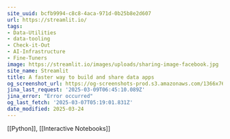 ```yaml
---
site_uuid: bcfb9994-c8c8-4aca-971d-0b25b8e2d607
url: https://streamlit.io/
tags:
- Data-Utilities
- data-tooling
- Check-it-Out
- AI-Infrastructure
- Fine-Tuners
image: https://streamlit.io/images/uploads/sharing-image-facebook.jpg
site_name: Streamlit
title: A faster way to build and share data apps
og_screenshot_url: https://og-screenshots-prod.s3.amazonaws.com/1366x768/80/false/388bf225b1fc3b82fce9bad62000b837d5c94b70ae2add1017fef897f68eda8e.jpeg
jina_last_request: '2025-03-09T06:45:10.089Z'
jina_error: "Error occurred"
og_last_fetch: '2025-03-07T05:19:01.831Z'
date_modified: 2025-03-24
---
```



[[Python]], [[Interactive Notebooks]]
